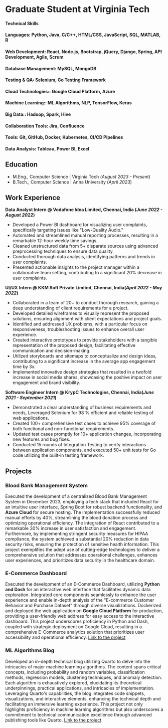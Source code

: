 # Graduate Student at Virginia Tech
#### Technical Skills
#### Languages: Python, Java, C/C++, HTML/CSS, JavaScript, SQL, MATLAB, R
#### Web Development: React, Node.js, Bootstrap, jQuery, Django, Spring, API Development, Agile, Scrum
#### Database Management: MySQL, MongoDB
#### Testing & QA: Selenium, Go Testing Framework
#### Cloud Technologies:: Google Cloud Platform, Azure
#### Machine Learning:: ML Algorithms, NLP, TensorFlow, Keras
#### Big Data:: Hadoop, Spark, Hive
#### Collaboration Tools: Jira, Confluence
#### Tools: Git, GitHub, Docker, Kubernetes, CI/CD Pipelines
#### Data Analysis: Tableau, Power BI, Excel

## Education						       		
-	M.Eng., Computer Science | Virginia Tech  (_August 2023 - Present_)	 			        		
- B.Tech., Computer Science | Anna University  (_April 2023_)

## Work Experience
**Data Analyst Intern @ Vodafone Idea Limited, Chennai, India (_June 2022 - August 2022_)**
- Developed a Power BI dashboard for visualizing user complaints, specifically targeting issues like "Low-Quality Audio."
- Automated and streamlined manual reporting processes, resulting in a remarkable 12-hour weekly time savings.
- Cleaned unstructured data from 5+ disparate sources using advanced preprocessing techniques to ensure data quality.
- Conducted thorough data analysis, identifying patterns and trends in user complaints.
- Presented actionable insights to the project manager within a collaborative team setting, contributing to a significant 20% decrease in user complaints.

**UI/UX Intern @ KKM Soft Private Limited, Chennai, India(_April 2022 - May 2022_)**
- Collaborated in a team of 20+ to conduct thorough research, gaining a deep understanding of client requirements for a project.
- Developed detailed wireframes to visually represent the proposed solutions, ensuring alignment with client expectations and project goals.
- Identified and addressed UX problems, with a particular focus on responsiveness, troubleshooting issues to enhance overall user experience.
- Created interactive prototypes to provide stakeholders with a tangible representation of the proposed design, facilitating effective communication and decision-making.
- Utilized storyboards and sitemaps to conceptualize and design ideas, contributing to a significant increase in the average app engagement time by 3x.
- Implemented innovative design strategies that resulted in a twofold increase in social media shares, showcasing the positive impact on user engagement and brand visibility.

**Software Engineer Intern @ KrypC Technologies, Chennai, India(_June 2021 - September 2021_)**
- Demonstrated a clear understanding of business requirements and needs, Leveraged Selenium for 98 % efficient and reliable testing of web applications.
-  Created 100+ comprehensive test cases to achieve 95% coverage of both functional and non-functional requirements.
-  Updated test cases promptly for 10+ application changes, incorporating new features and bug fixes.
-   Conducted 15 rounds of Integration Testing to verify interactions between application components, and executed 50+ unit tests for Go code utilizing the built-in testing framework.

## Projects
### Blood Bank Management System
Executed the development of a centralized Blood Bank Management System in December 2023, employing a tech stack that included React for an intuitive user interface, Spring Boot for robust backend functionality, and **Azure Cloud** for secure hosting. The implementation successfully reduced manual efforts by 40%, streamlining the blood donation process and optimizing operational efficiency. The integration of React contributed to a remarkable 30% increase in user satisfaction and engagement. Furthermore, by implementing stringent security measures for HIPAA compliance, the system achieved a substantial 20% reduction in data security risks, ensuring the protection of sensitive health information. This project exemplifies the adept use of cutting-edge technologies to deliver a comprehensive solution that addresses operational challenges, enhances user experiences, and prioritizes data security in the healthcare domain.

### E-Commerce Dashboard
Executed the development of an E-Commerce Dashboard, utilizing **Python and Dash** for an interactive web interface that facilitates dynamic data exploration. Integrated core components seamlessly to enhance the user experience and enable in-depth analysis of the "E-commerce Customer Behavior and Purchase Dataset" through diverse visualizations. Dockerized and deployed the web application on **Google Cloud Platform** for production, providing a user-friendly web address for easy access to the interactive dashboard. This project underscores proficiency in Python and Dash, coupled with strategic deployment on Google Cloud, resulting in a comprehensive E-Commerce analytics solution that prioritizes user accessibility and operational efficiency.
[Link to the project](https://dashapp-45qc52lfqa-nn.a.run.app/)

### ML Algorithms Blog

Developed an in-depth technical blog utilizing Quarto to delve into the intricacies of major machine learning algorithms. The content spans critical concepts, including probability and random variables, classification methods, regression models, clustering techniques, and anomaly detection. Each algorithm is exhaustively explored, elucidating its theoretical underpinnings, practical applications, and intricacies of implementation. Leveraging Quarto's capabilities, the blog integrates code snippets, visualizations, and interactive elements, enhancing the technical depth and facilitating an immersive learning experience. This project not only highlights proficiency in machine learning algorithms but also underscores a commitment to technical communication excellence through advanced publishing tools like Quarto.
[Link to the project](https://swethaa-ramesh.github.io/ML_FinalAssignment_CS-5805/)




